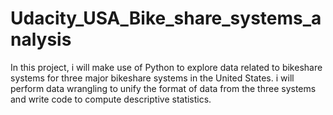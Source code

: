 # Udacity_USA_Bike_share_systems_analysis
In this project, i will make use of Python to explore data related to bikeshare systems for three major bikeshare systems in the United States. i will perform data wrangling to unify the format of data from the three systems and write code to compute descriptive statistics.

